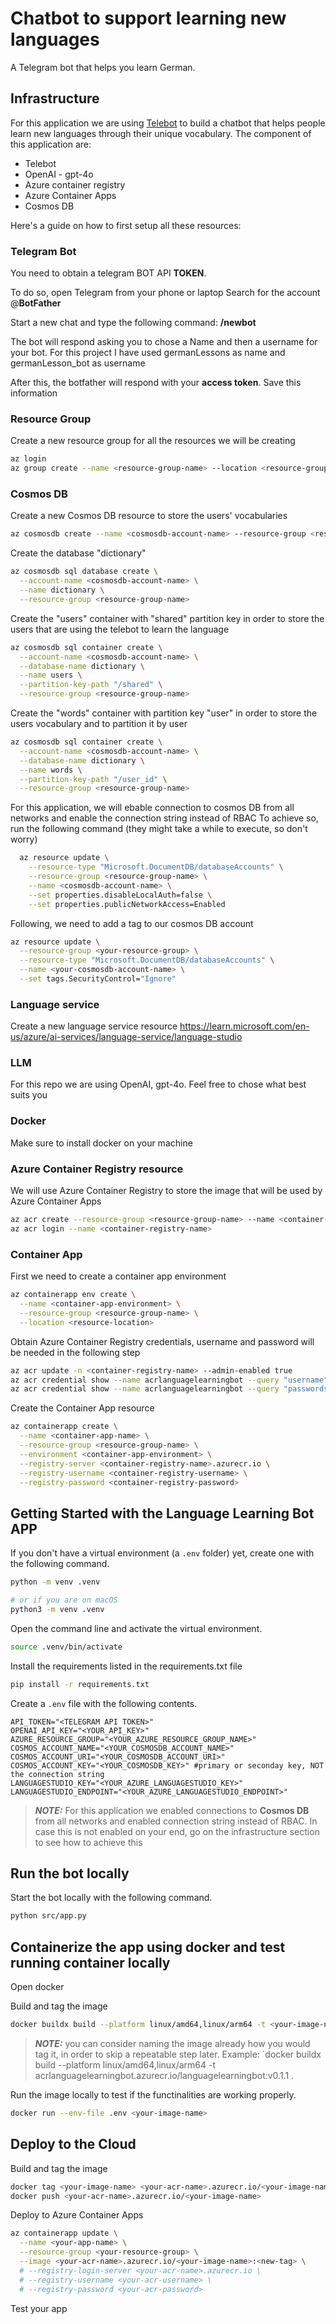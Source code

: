 # Chatbot to support learning new languages

A Telegram bot that helps you learn German.


## Infrastructure
For this application we are using [Telebot](https://pytba.readthedocs.io/en/latest/) to build a chatbot that helps people learn new languages through their unique vocabulary.
The component of this application are:
- Telebot 
- OpenAI - gpt-4o
- Azure container registry
- Azure Container Apps
- Cosmos DB

Here's a guide on how to first setup all these resources:

### Telegram Bot

You need to obtain a telegram BOT API **TOKEN**.

To do so, open Telegram from your phone or laptop
Search for the account @**BotFather**

Start a new chat and type the following command: **/newbot**

The bot will respond asking you to chose a Name and then a username for your bot. For this project I have used germanLessons as name and germanLesson_bot as username

After this, the botfather will respond with your **access token**. Save this information

### Resource Group
Create a new resource group for all the resources we will be creating
```bash
az login
az group create --name <resource-group-name> --location <resource-group-location>
```

### Cosmos DB
Create a new Cosmos DB resource to store the users' vocabularies
```bash
az cosmosdb create --name <cosmosdb-account-name> --resource-group <resource-group-name> --locations regionName=<resource-group-location>
```

Create the database "dictionary"
```bash
az cosmosdb sql database create \
  --account-name <cosmosdb-account-name> \
  --name dictionary \
  --resource-group <resource-group-name>
```

Create the "users" container with "shared" partition key in order to store the users that are using the telebot to learn the language
```bash
az cosmosdb sql container create \
  --account-name <cosmosdb-account-name> \
  --database-name dictionary \
  --name users \
  --partition-key-path "/shared" \
  --resource-group <resource-group-name>
```

Create the "words" container with partition key "user" in order to store the users vocabulary and to partition it by user
```bash
az cosmosdb sql container create \
  --account-name <cosmosdb-account-name> \
  --database-name dictionary \
  --name words \
  --partition-key-path "/user_id" \
  --resource-group <resource-group-name>
```

For this application, we will ebable connection to cosmos DB from all networks and enable the connection string instead of RBAC
To achieve so, run the following command (they might take a while to execute, so don't worry)
```bash
  az resource update \
    --resource-type "Microsoft.DocumentDB/databaseAccounts" \
    --resource-group <resource-group-name> \
    --name <cosmosdb-account-name> \
    --set properties.disableLocalAuth=false \
    --set properties.publicNetworkAccess=Enabled
```
Following, we need to add a tag to our cosmos DB account
```bash
az resource update \
  --resource-group <your-resource-group> \
  --resource-type "Microsoft.DocumentDB/databaseAccounts" \
  --name <your-cosmosdb-account-name> \
  --set tags.SecurityControl="Ignore"
  ```

### Language service
Create a new language service resource
https://learn.microsoft.com/en-us/azure/ai-services/language-service/language-studio

### LLM
For this repo we are using OpenAI, gpt-4o. Feel free to chose what best suits you

### Docker
Make sure to install docker on your machine

### Azure Container Registry resource
We will use Azure Container Registry to store the image that will be used by Azure Container Apps
```bash
az acr create --resource-group <resource-group-name> --name <container-registry-name> --sku Basic --location <resource-location>
az acr login --name <container-registry-name>
```

### Container App
First we need to create a container app environment
```bash
az containerapp env create \
  --name <container-app-environment> \
  --resource-group <resource-group-name> \
  --location <resource-location>
```
Obtain Azure Container Registry credentials, username and password will be needed in the following step
```bash
az acr update -n <container-registry-name> --admin-enabled true
az acr credential show --name acrlanguagelearningbot --query "username" -o tsv
az acr credential show --name acrlanguagelearningbot --query "passwords[0].value" -o tsv
```
Create the Container App resource
```bash
az containerapp create \
  --name <container-app-name> \
  --resource-group <resource-group-name> \
  --environment <container-app-environment> \
  --registry-server <container-registry-name>.azurecr.io \
  --registry-username <container-registry-username> \
  --registry-password <container-registry-password>
```






## Getting Started with the Language Learning Bot APP

If you don't have a virtual environment (a `.env` folder) yet, create one with the following command.

```bash
python -m venv .venv

# or if you are on macOS
python3 -m venv .venv
```

Open the command line and activate the virtual environment.

```bash
source .venv/bin/activate
```

Install the requirements listed in the requirements.txt file
```bash
pip install -r requirements.txt
```

Create a `.env` file with the following contents.

```
API_TOKEN="<TELEGRAM API TOKEN>"
OPENAI_API_KEY="<YOUR_API_KEY>"
AZURE_RESOURCE_GROUP="<YOUR_AZURE_RESOURCE_GROUP_NAME>"
COSMOS_ACCOUNT_NAME="<YOUR_COSMOSDB_ACCOUNT_NAME>"
COSMOS_ACCOUNT_URI="<YOUR_COSMOSDB_ACCOUNT_URI>"
COSMOS_ACCOUNT_KEY="<YOUR_COSMOSDB_KEY>" #primary or seconday key, NOT the connection string
LANGUAGESTUDIO_KEY="<YOUR_AZURE_LANGUAGESTUDIO_KEY>"
LANGUAGESTUDIO_ENDPOINT="<YOUR_AZURE_LANGUAGESTUDIO_ENDPOINT>"

```

> **_NOTE:_**  For this application we enabled connections to **Cosmos DB** from all networks and enabled connection string instead of RBAC. In case this is not enabled on your end, go on the infrastructure section to see how to achieve this


## Run the bot locally
Start the bot locally with the following command.

```bash
python src/app.py
```

## Containerize the app using docker and test running container locally
Open docker

Build and tag the image
```bash
docker buildx build --platform linux/amd64,linux/arm64 -t <your-image-name> .
```
> **_NOTE:_** you can consider naming the image already how you would tag it, in order to skip a repeatable step later. Example: `docker buildx build --platform linux/amd64,linux/arm64 -t acrlanguagelearningbot.azurecr.io/languagelearningbot:v0.1.1 . 

Run the image locally to test if the functinalities are working properly.
```bash
docker run --env-file .env <your-image-name>
```

## Deploy to the Cloud
Build and tag the image

```bash
docker tag <your-image-name> <your-acr-name>.azurecr.io/<your-image-name> #you can skip this step in case you named the image already as the tag
docker push <your-acr-name>.azurecr.io/<your-image-name>
```

Deploy to Azure Container Apps

```bash
az containerapp update \
  --name <your-app-name> \
  --resource-group <your-resource-group> \
  --image <your-acr-name>.azurecr.io/<your-image-name>:<new-tag> \
  # --registry-login-server <your-acr-name>.azurecr.io \
  # --registry-username <your-acr-username> \
  # --registry-password <your-acr-password>
  ```

Test your app